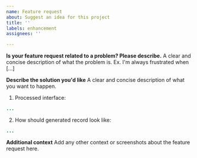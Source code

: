 ```yaml
---
name: Feature request
about: Suggest an idea for this project
title: ''
labels: enhancement
assignees: ''

---
```


**Is your feature request related to a problem? Please describe.**
A clear and concise description of what the problem is. Ex. I'm always frustrated when [...]

**Describe the solution you'd like**
A clear and concise description of what you want to happen.
1. Processed interface:
```java
...
```
2. How should generated record look like:
```java
...
```

**Additional context**
Add any other context or screenshots about the feature request here.
